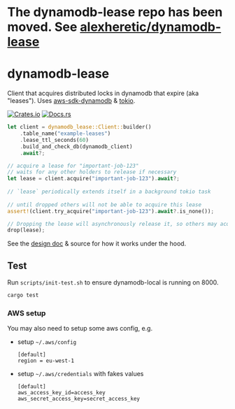 # The dynamodb-lease repo has been moved. See [alexheretic/dynamodb-lease](https://github.com/alexheretic/dynamodb-lease)

# dynamodb-lease
Client that acquires distributed locks in dynamodb that expire (aka "leases").
Uses [aws-sdk-dynamodb](https://github.com/awslabs/aws-sdk-rust/tree/main/sdk/dynamodb)
& [tokio](https://github.com/tokio-rs/tokio).

[![Crates.io](https://img.shields.io/crates/v/dynamodb-lease.svg)](https://crates.io/crates/dynamodb-lease)
[![Docs.rs](https://docs.rs/dynamodb-lease/badge.svg)](https://docs.rs/dynamodb-lease)

```rust
let client = dynamodb_lease::Client::builder()
    .table_name("example-leases")
    .lease_ttl_seconds(60)
    .build_and_check_db(dynamodb_client)
    .await?;

// acquire a lease for "important-job-123"
// waits for any other holders to release if necessary
let lease = client.acquire("important-job-123").await?;
 
// `lease` periodically extends itself in a background tokio task
 
// until dropped others will not be able to acquire this lease
assert!(client.try_acquire("important-job-123").await?.is_none());

// Dropping the lease will asynchronously release it, so others may acquire it
drop(lease);
```

See the [design doc](./DESIGN.md) & source for how it works under the hood.

## Test
Run `scripts/init-test.sh` to ensure dynamodb-local is running on 8000.

```sh
cargo test
```

### AWS setup
You may also need to setup some aws config, e.g.
- setup `~/.aws/config` 
    ```
    [default]
    region = eu-west-1
    ```
- setup `~/.aws/credentials` with fakes values
    ```
    [default]
    aws_access_key_id=access_key
    aws_secret_access_key=secret_access_key
    ```
